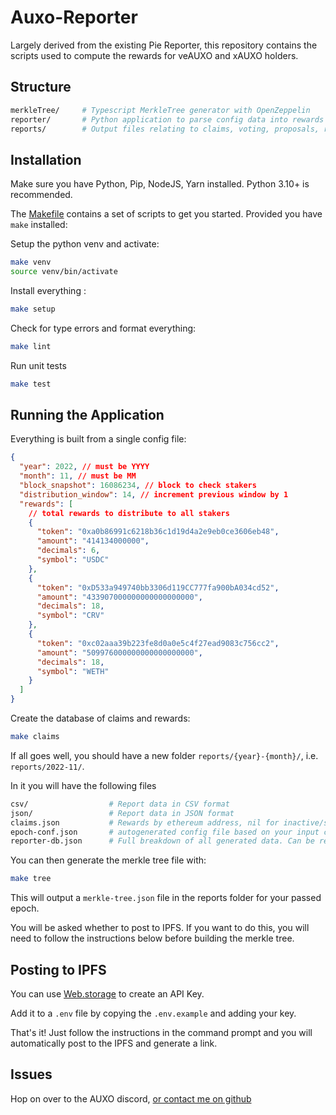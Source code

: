 # Auxo-Reporter

Largely derived from the existing Pie Reporter, this repository contains the scripts used to compute the rewards for veAUXO and xAUXO holders.

## Structure

```sh
merkleTree/     # Typescript MerkleTree generator with OpenZeppelin
reporter/       # Python application to parse config data into rewards database
reports/        # Output files relating to claims, voting, proposals, rewards and the final tree
```

## Installation

Make sure you have Python, Pip, NodeJS, Yarn installed. Python 3.10+ is recommended.

The [Makefile](./Makefile) contains a set of scripts to get you started. Provided you have `make` installed:

Setup the python venv and activate:

```sh
make venv
source venv/bin/activate
```

Install everything :

```sh
make setup
```

Check for type errors and format everything:

```sh
make lint
```

Run unit tests

```sh
make test
```

## Running the Application

Everything is built from a single config file:

```json
{
  "year": 2022, // must be YYYY
  "month": 11, // must be MM
  "block_snapshot": 16086234, // block to check stakers
  "distribution_window": 14, // increment previous window by 1
  "rewards": [
    // total rewards to distribute to all stakers
    {
      "token": "0xa0b86991c6218b36c1d19d4a2e9eb0ce3606eb48",
      "amount": "414134000000",
      "decimals": 6,
      "symbol": "USDC"
    },
    {
      "token": "0xD533a949740bb3306d119CC777fa900bA034cd52",
      "amount": "433907000000000000000000",
      "decimals": 18,
      "symbol": "CRV"
    },
    {
      "token": "0xc02aaa39b223fe8d0a0e5c4f27ead9083c756cc2",
      "amount": "509976000000000000000000",
      "decimals": 18,
      "symbol": "WETH"
    }
  ]
}
```

Create the database of claims and rewards:

```sh
make claims
```

If all goes well, you should have a new folder `reports/{year}-{month}/`, i.e. `reports/2022-11/`.

In it you will have the following files

```sh
csv/                  # Report data in CSV format
json/                 # Report data in JSON format
claims.json           # Rewards by ethereum address, nil for inactive/slashed users
epoch-conf.json       # autogenerated config file based on your input config file
reporter-db.json      # Full breakdown of all generated data. Can be readable by TinyDB
```

You can then generate the merkle tree file with:

```sh
make tree
```

This will output a `merkle-tree.json` file in the reports folder for your passed epoch.

You will be asked whether to post to IPFS. If you want to do this, you will need to follow the instructions below before building the merkle tree.

## Posting to IPFS

You can use [Web.storage](https://web3.storage/tokens/) to create an API Key.

Add it to a `.env` file by copying the `.env.example` and adding your key.

That's it! Just follow the instructions in the command prompt and you will automatically post to the IPFS and generate a link.

## Issues

Hop on over to the AUXO discord, [or contact me on github](https://github.com/jordaniza)
